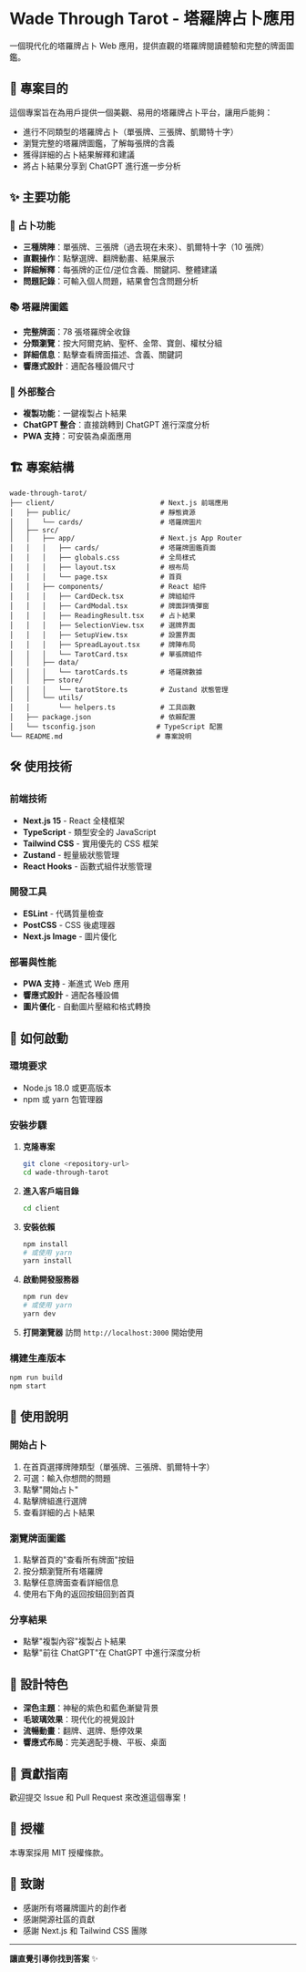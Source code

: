 # Wade Through Tarot - 塔羅牌占卜應用

一個現代化的塔羅牌占卜 Web 應用，提供直觀的塔羅牌閱讀體驗和完整的牌面圖鑑。

## 🎯 專案目的

這個專案旨在為用戶提供一個美觀、易用的塔羅牌占卜平台，讓用戶能夠：

- 進行不同類型的塔羅牌占卜（單張牌、三張牌、凱爾特十字）
- 瀏覽完整的塔羅牌圖鑑，了解每張牌的含義
- 獲得詳細的占卜結果解釋和建議
- 將占卜結果分享到 ChatGPT 進行進一步分析

## ✨ 主要功能

### 🔮 占卜功能

- **三種牌陣**：單張牌、三張牌（過去現在未來）、凱爾特十字（10 張牌）
- **直觀操作**：點擊選牌、翻牌動畫、結果展示
- **詳細解釋**：每張牌的正位/逆位含義、關鍵詞、整體建議
- **問題記錄**：可輸入個人問題，結果會包含問題分析

### 📚 塔羅牌圖鑑

- **完整牌面**：78 張塔羅牌全收錄
- **分類瀏覽**：按大阿爾克納、聖杯、金幣、寶劍、權杖分組
- **詳細信息**：點擊查看牌面描述、含義、關鍵詞
- **響應式設計**：適配各種設備尺寸

### 🔗 外部整合

- **複製功能**：一鍵複製占卜結果
- **ChatGPT 整合**：直接跳轉到 ChatGPT 進行深度分析
- **PWA 支持**：可安裝為桌面應用

## 🏗️ 專案結構

```
wade-through-tarot/
├── client/                          # Next.js 前端應用
│   ├── public/                      # 靜態資源
│   │   └── cards/                   # 塔羅牌圖片
│   ├── src/
│   │   ├── app/                     # Next.js App Router
│   │   │   ├── cards/               # 塔羅牌圖鑑頁面
│   │   │   ├── globals.css          # 全局樣式
│   │   │   ├── layout.tsx           # 根布局
│   │   │   └── page.tsx             # 首頁
│   │   ├── components/              # React 組件
│   │   │   ├── CardDeck.tsx         # 牌組組件
│   │   │   ├── CardModal.tsx        # 牌面詳情彈窗
│   │   │   ├── ReadingResult.tsx    # 占卜結果
│   │   │   ├── SelectionView.tsx    # 選牌界面
│   │   │   ├── SetupView.tsx        # 設置界面
│   │   │   ├── SpreadLayout.tsx     # 牌陣布局
│   │   │   └── TarotCard.tsx        # 單張牌組件
│   │   ├── data/
│   │   │   └── tarotCards.ts        # 塔羅牌數據
│   │   ├── store/
│   │   │   └── tarotStore.ts        # Zustand 狀態管理
│   │   └── utils/
│   │       └── helpers.ts           # 工具函數
│   ├── package.json                 # 依賴配置
│   └── tsconfig.json               # TypeScript 配置
└── README.md                       # 專案說明
```

## 🛠️ 使用技術

### 前端技術

- **Next.js 15** - React 全棧框架
- **TypeScript** - 類型安全的 JavaScript
- **Tailwind CSS** - 實用優先的 CSS 框架
- **Zustand** - 輕量級狀態管理
- **React Hooks** - 函數式組件狀態管理

### 開發工具

- **ESLint** - 代碼質量檢查
- **PostCSS** - CSS 後處理器
- **Next.js Image** - 圖片優化

### 部署與性能

- **PWA 支持** - 漸進式 Web 應用
- **響應式設計** - 適配各種設備
- **圖片優化** - 自動圖片壓縮和格式轉換

## 🚀 如何啟動

### 環境要求

- Node.js 18.0 或更高版本
- npm 或 yarn 包管理器

### 安裝步驟

1. **克隆專案**

   ```bash
   git clone <repository-url>
   cd wade-through-tarot
   ```

2. **進入客戶端目錄**

   ```bash
   cd client
   ```

3. **安裝依賴**

   ```bash
   npm install
   # 或使用 yarn
   yarn install
   ```

4. **啟動開發服務器**

   ```bash
   npm run dev
   # 或使用 yarn
   yarn dev
   ```

5. **打開瀏覽器**
   訪問 `http://localhost:3000` 開始使用

### 構建生產版本

```bash
npm run build
npm start
```

## 📱 使用說明

### 開始占卜

1. 在首頁選擇牌陣類型（單張牌、三張牌、凱爾特十字）
2. 可選：輸入你想問的問題
3. 點擊"開始占卜"
4. 點擊牌組進行選牌
5. 查看詳細的占卜結果

### 瀏覽牌面圖鑑

1. 點擊首頁的"查看所有牌面"按鈕
2. 按分類瀏覽所有塔羅牌
3. 點擊任意牌面查看詳細信息
4. 使用右下角的返回按鈕回到首頁

### 分享結果

- 點擊"複製內容"複製占卜結果
- 點擊"前往 ChatGPT"在 ChatGPT 中進行深度分析

## 🎨 設計特色

- **深色主題**：神秘的紫色和藍色漸變背景
- **毛玻璃效果**：現代化的視覺設計
- **流暢動畫**：翻牌、選牌、懸停效果
- **響應式布局**：完美適配手機、平板、桌面

## 🤝 貢獻指南

歡迎提交 Issue 和 Pull Request 來改進這個專案！

## 📄 授權

本專案採用 MIT 授權條款。

## 🙏 致謝

- 感謝所有塔羅牌圖片的創作者
- 感謝開源社區的貢獻
- 感謝 Next.js 和 Tailwind CSS 團隊

---

**讓直覺引導你找到答案** ✨
